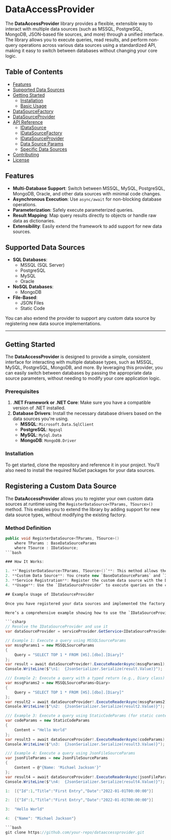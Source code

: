 # DataAccessProvider

The **DataAccessProvider** library provides a flexible, extensible way to interact with multiple data sources (such as MSSQL, PostgreSQL, MongoDB, JSON-based file sources, and more) through a unified interface. The library allows you to execute queries, read results, and perform non-query operations across various data sources using a standardized API, making it easy to switch between databases without changing your core logic.

## Table of Contents

- [Features](#features)
- [Supported Data Sources](#supported-data-sources)
- [Getting Started](#getting-started)
  - [Installation](#installation)
  - [Basic Usage](#basic-usage)
- [DataSourceFactory](#datasourcefactory)
- [DataSourceProvider](#datasourceprovider)
- [API Reference](#api-reference)
  - [IDataSource](#idatasource)
  - [IDataSourceFactory](#idatasourcefactory)
  - [IDataSourceProvider](#idatasourceprovider)
  - [Data Source Params](#data-source-params)
  - [Specific Data Sources](#specific-data-sources)
- [Contributing](#contributing)
- [License](#license)

## Features

- **Multi-Database Support**: Switch between MSSQL, MySQL, PostgreSQL, MongoDB, Oracle, and other data sources with minimal code changes.
- **Asynchronous Execution**: Use `async/await` for non-blocking database operations.
- **Parameterization**: Safely execute parameterized queries.
- **Result Mapping**: Map query results directly to objects or handle raw data as dictionaries.
- **Extensibility**: Easily extend the framework to add support for new data sources.

## Supported Data Sources

- **SQL Databases**:
  - MSSQL (SQL Server)
  - PostgreSQL
  - MySQL
  - Oracle
- **NoSQL Databases**:
  - MongoDB
- **File-Based**:
  - JSON Files
  - Static Code

You can also extend the provider to support any custom data source by registering new data source implementations.

---

## Getting Started

The **DataAccessProvider** is designed to provide a simple, consistent interface for interacting with multiple database types, such as MSSQL, MySQL, PostgreSQL, MongoDB, and more. By leveraging this provider, you can easily switch between databases by passing the appropriate data source parameters, without needing to modify your core application logic.

### Prerequisites

1. **.NET Framework or .NET Core**: Make sure you have a compatible version of .NET installed.
2. **Database Drivers**: Install the necessary database drivers based on the data sources you're using.
   - **MSSQL**: `Microsoft.Data.SqlClient`
   - **PostgreSQL**: `Npgsql`
   - **MySQL**: `MySql.Data`
   - **MongoDB**: `MongoDB.Driver`

### Installation

To get started, clone the repository and reference it in your project. You'll also need to install the required NuGet packages for your data sources.

## Registering a Custom Data Source

The **DataAccessProvider** allows you to register your own custom data sources at runtime using the `RegisterDataSource<TParams, TSource>()` method. This enables you to extend the library by adding support for new data source types, without modifying the existing factory.

### Method Definition

```csharp
public void RegisterDataSource<TParams, TSource>() 
    where TParams : BaseDataSourceParams
    where TSource : IDataSource;
```bash

### How It Works:

1. **`RegisterDataSource<TParams, TSource>()`**: This method allows the external consumer to register new custom data source types.
2. **Custom Data Source**: You create new `BaseDataSourceParams` and `IDataSource` implementations.
3. **Service Registration**: Register the custom data source with the DI container and factory in `Startup.cs`.
4. **Usage**: Use the `IDataSourceProvider` to execute queries on the custom data source.

## Example Usage of IDataSourceProvider

Once you have registered your data sources and implemented the factory, you can use the `IDataSourceProvider` to execute queries and handle different data source types seamlessly.

Here’s a comprehensive example showing how to use the `IDataSourceProvider` for multiple data sources:

```csharp
// Resolve the IDataSourceProvider and use it
var dataSourceProvider = serviceProvider.GetService<IDataSourceProvider>();

// Example 1: Execute a query using MSSQLSourceParams
var mssqParams1 = new MSSQLSourceParams
{
    Query = "SELECT TOP 1 * FROM [HS].[dbo].[Diary]"
};
var result = await dataSourceProvider!.ExecuteReaderAsync(mssqParams1);
Console.WriteLine($"\n1:  {JsonSerializer.Serialize(result.Value)}");

/// Example 2: Execute a query with a typed return (e.g., Diary class)
var mssqParams2 = new MSSQLSourceParams<Diary>
{
    Query = "SELECT TOP 1 * FROM [HS].[dbo].[Diary]"
};
var result2 = await dataSourceProvider!.ExecuteReaderAsync(mssqParams2);
Console.WriteLine($"\n2:  {JsonSerializer.Serialize(result2.Value)}");

/// Example 3: Execute a query using StaticCodeParams (for static content)
var codeParams = new StaticCodeParams
{
    Content = "Hello World"
};
var result3 = await dataSourceProvider!.ExecuteReaderAsync(codeParams);
Console.WriteLine($"\n3:  {JsonSerializer.Serialize(result3.Value)}");

/// Example 4: Execute a query using JsonFileSourceParams
var jsonFileParams = new JsonFileSourceParams
{
    Content = @"{Name: 'Michael Jackson'}"
};
var result4 = await dataSourceProvider!.ExecuteReaderAsync(jsonFileParams);
Console.WriteLine($"\n4:  {JsonSerializer.Serialize(result4.Value)}");

1:  [{"Id":1,"Title":"First Entry","Date":"2022-01-01T00:00:00"}]

2:  [{"Id":1,"Title":"First Entry","Date":"2022-01-01T00:00:00"}]

3:  "Hello World"

4:  {"Name": "Michael Jackson"}

```bash
git clone https://github.com/your-repo/dataaccessprovider.git
